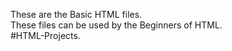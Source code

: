 These are the Basic HTML files.<br> 
These files can be used by the Beginners of HTML.<br>
#HTML-Projects.
